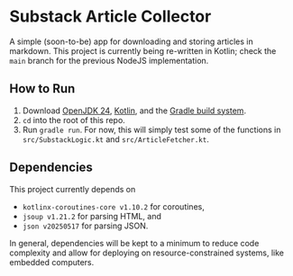 # Substack Article Collector

A simple (soon-to-be) app for downloading and storing articles in markdown. This project is currently being re-written in Kotlin; check the `main` branch for the previous NodeJS implementation.

## How to Run

1. Download [OpenJDK 24](https://jdk.java.net/24/), [Kotlin](https://kotlinlang.org/docs/command-line.html), and the [Gradle build system](https://gradle.org/install/).
2. `cd` into the root of this repo.
3. Run `gradle run`. For now, this will simply test some of the functions in `src/SubstackLogic.kt` and `src/ArticleFetcher.kt`.

## Dependencies

This project currently depends on
* `kotlinx-coroutines-core v1.10.2` for coroutines,
* `jsoup v1.21.2` for parsing HTML, and
* `json v20250517` for parsing JSON.

In general, dependencies will be kept to a minimum to reduce code complexity and allow for deploying on resource-constrained systems, like embedded computers.
